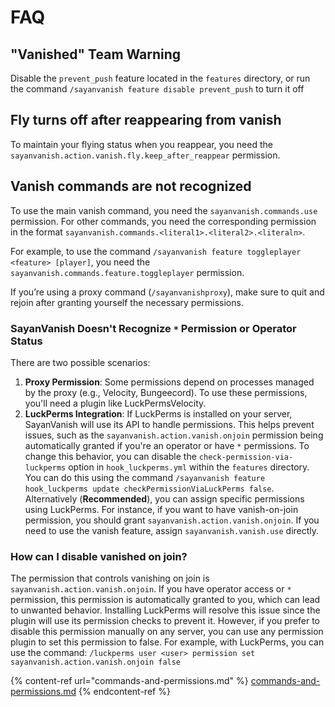 # FAQ

## "Vanished" Team Warning

Disable the `prevent_push` feature located in the `features` directory, or run the command `/sayanvanish feature disable prevent_push` to turn it off

## Fly turns off after reappearing from vanish

To maintain your flying status when you reappear, you need the `sayanvanish.action.vanish.fly.keep_after_reappear` permission.

## Vanish commands are not recognized

To use the main vanish command, you need the `sayanvanish.commands.use` permission. For other commands, you need the corresponding permission in the format `sayanvanish.commands.<literal1>.<literal2>.<literaln>`.

For example, to use the command `/sayanvanish feature toggleplayer <feature> [player]`, you need the `sayanvanish.commands.feature.toggleplayer` permission.

If you’re using a proxy command (`/sayanvanishproxy`), make sure to quit and rejoin after granting yourself the necessary permissions.

### SayanVanish Doesn't Recognize `*` Permission or Operator Status

There are two possible scenarios:

1. **Proxy Permission**: Some permissions depend on processes managed by the proxy (e.g., Velocity, Bungeecord). To use these permissions, you'll need a plugin like LuckPermsVelocity.
2. **LuckPerms Integration**: If LuckPerms is installed on your server, SayanVanish will use its API to handle permissions. This helps prevent issues, such as the `sayanvanish.action.vanish.onjoin` permission being automatically granted if you're an operator or have `*` permissions. To change this behavior, you can disable the `check-permission-via-luckperms` option in `hook_luckperms.yml` within the `features` directory. You can do this using the command `/sayanvanish feature hook_luckperms update checkPermissionViaLuckPerms false`. Alternatively (**Recommended**), you can assign specific permissions using LuckPerms. For instance, if you want to have vanish-on-join permission, you should grant `sayanvanish.action.vanish.onjoin`. If you need to use the vanish feature, assign `sayanvanish.vanish.use` directly.

### How can I disable vanished on join?

The permission that controls vanishing on join is `sayanvanish.action.vanish.onjoin`. If you have operator access or `*` permission, this permission is automatically granted to you, which can lead to unwanted behavior. Installing LuckPerms will resolve this issue since the plugin will use its permission checks to prevent it. However, if you prefer to disable this permission manually on any server, you can use any permission plugin to set this permission to false. For example, with LuckPerms, you can use the command: `/luckperms user <user> permission set sayanvanish.action.vanish.onjoin false`



{% content-ref url="commands-and-permissions.md" %}
[commands-and-permissions.md](commands-and-permissions.md)
{% endcontent-ref %}
